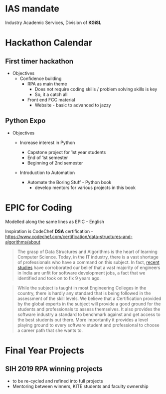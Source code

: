 
# IAS mandate 
Industry Academic Services, Division of **KGiSL** 

# Hackathon Calendar

 
 ## First timer hackathon 
  - Objectives 
	  - Confidence building 
		  - RPA as main theme 
			  - Does not require coding skills / problem solving skills is key
			  - So, it a catch all
		  - Front end FCC material
			  - Website - basic to advanced to jazzy 

## Python Expo
  - Objectives
	  - Increase interest in Python
		  - Capstone project for 1st year students 
		  - End of 1st semester 
		  - Beginning of 2nd semester

	- Introduction to Automation 
		- Automate the Boring Stuff - Python book 
			- develop mentors for various projects in this book


#  EPIC for Coding 
Modelled along the same lines as EPIC - English 

Inspiration is CodeChef **DSA** certification - https://www.codechef.com/certification/data-structures-and-algorithms/about

> The grasp of Data Structures and Algorithms is the heart of learning Computer Science. Today, in the IT industry, there is a vast shortage of professionals who have a command on this subject. In fact,  [recent studies](http://www.thehindubusinessline.com/info-tech/95-engineers-in-india-unfit-for-software-development-jobs-study/article9652211.ece)  have corroborated our belief that a vast majority of engineers in India are unfit for software development jobs, a fact that we identified and took on to fix 9 years ago.

> While the subject is taught in most Engineering Colleges in the country, there is hardly any standard that is being followed in the assessment of the skill levels. We believe that a Certification provided by the global experts in the subject will provide a good ground for the students and professionals to assess themselves. It also provides the software industry a standard to benchmark against and get access to the best students out there. More importantly it provides a level playing ground to every software student and professional to choose a career path that she wants to.

# Final Year Projects

  ## SIH 2019 RPA winning projects 
  
  -  to be re-cycled and refined into full projects
  -  Mentoring between winners, KITE students and faculty ownership 





<!--stackedit_data:
eyJoaXN0b3J5IjpbLTE3MzA1OTYwLC0xMTg1ODIzOTYwLC0xNz
QzMzE0NzkwLC04NTYyMjI4MV19
-->